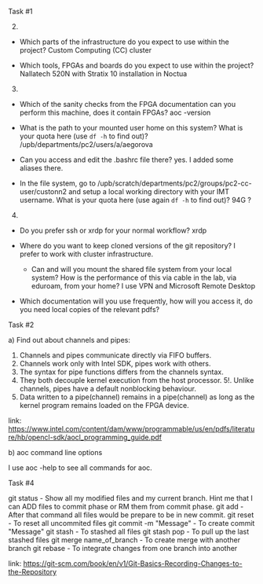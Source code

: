 Task #1

2.
- Which parts of the infrastructure do you expect to use within the project?
Custom Computing (CC) cluster

- Which tools, FPGAs and boards do you expect to use within the project?
Nallatech 520N with Stratix 10 installation in Noctua

3.
- Which of the sanity checks from the FPGA documentation can you perform this machine, does it contain FPGAs? 
aoc -version 

- What is the path to your mounted user home on this system? What is your quota here (use `df -h` to find out)? 
/upb/departments/pc2/users/a/aegorova

- Can you access and edit the .bashrc file there?
yes. I added some aliases there.

- In the file system, go to /upb/scratch/departments/pc2/groups/pc2-cc-user/custonn2 and setup a local working directory with your IMT username. What is your quota here (use again `df -h` to find out)?
94G ?

4.
- Do you prefer ssh or xrdp for your normal workflow?
	xrdp

- Where do you want to keep cloned versions of the git repository?
	I prefer to work with cluster infrastructure.

    - Can and will you mount the shared file system from your local system? How is the performance of this via cable in the lab, via eduroam, from your home?
    I use VPN and Microsoft Remote Desktop 

- Which documentation will you use frequently, how will you access it, do you need local copies of the relevant pdfs?



Task #2



a) Find out about channels and pipes:

1. Channels and pipes communicate directly via FIFO buffers.
2. Channels work only with Intel SDK, pipes work with others.
3. The syntax for pipe functions differs from the channels syntax.
4. They both decouple kernel execution from the host processor.
5!. Unlike channels, pipes have a default nonblocking behaviour.
6. Data written to a pipe(channel) remains in a pipe(channel) as long as the kernel program remains loaded
on the FPGA device.

link: https://www.intel.com/content/dam/www/programmable/us/en/pdfs/literature/hb/opencl-sdk/aocl_programming_guide.pdf

b) aoc command line options

I use aoc -help to see all commands for aoc. 

Task #4

git status - Show all my modified files and my current branch. Hint me that I can ADD files to commit phase or RM them from commit phase.
git add - After that command all files would be prepare to be in new commit.
git reset - To reset all uncommited files
git commit -m "Message"	- To create commit "Message"
git stash - To stashed all files 
git stash pop - To pull up the last stashed files
git merge name_of_branch - To create merge with another branch
git rebase - To integrate changes from one branch into another

link: https://git-scm.com/book/en/v1/Git-Basics-Recording-Changes-to-the-Repository




